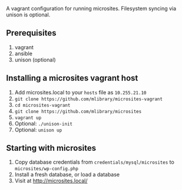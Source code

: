 A vagrant configuration for running microsites. Filesystem syncing via unison is optional.

## Prerequisites

1. vagrant
1. ansible
1. unison (optional)

## Installing a microsites vagrant host

1. Add microsites.local to your `hosts` file as  `10.255.21.10`
1. `git clone https://github.com/mlibrary/microsites-vagrant`
1. `cd microsites-vagrant`
1. `git clone https://github.com/mlibrary/microsites`
1. `vagrant up`
1. Optional: `./unison-init`
1. Optional: `unison up`

## Starting with microsites

1. Copy database credentials from `credentials/mysql/microsites` to `microsites/wp-config.php`
1. Install a fresh database, or load a database
1. Visit at http://microsites.local/
